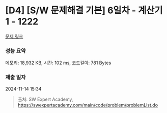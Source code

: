 # [D4] [S/W 문제해결 기본] 6일차 - 계산기1 - 1222 

[문제 링크](https://swexpertacademy.com/main/code/problem/problemDetail.do?contestProbId=AV14mbSaAEwCFAYD) 

### 성능 요약

메모리: 18,932 KB, 시간: 102 ms, 코드길이: 781 Bytes

### 제출 일자

2024-11-14 15:34



> 출처: SW Expert Academy, https://swexpertacademy.com/main/code/problem/problemList.do